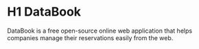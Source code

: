 # H1 DataBook

DataBook is a free open-source online web application that helps companies manage their reservations easily from the web.

